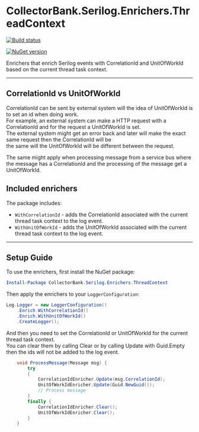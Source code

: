 # CollectorBank.Serilog.Enrichers.ThreadContext  
[![Build status](https://ci.appveyor.com/api/projects/status/oyr350vdhqqvpisj/branch/master?svg=true)](https://ci.appveyor.com/project/klowdo/collectorbank-serilog-enrichers-threadcontext/branch/master)

[![NuGet version](https://badge.fury.io/nu/CollectorBank.Serilog.Enrichers.ThreadContext.svg)](https://badge.fury.io/nu/CollectorBank.Serilog.Enrichers.ThreadContext)

Enrichers that enrich Serilog events with CorrelationId and UnitOfWorkId based on the current thread task context.

---
## CorrelationId vs UnitOfWorkId
CorrelationId can be sent by external system will the idea of UnitOfWorkId is to set an id when doing work.  
For example, an external system can make a HTTP request with a CorrelationId and for the request a UnitOfWorkId is set.  
The external system might get an error back and later will make the exact same request then the CorrelationId will be  
the same will the UnitOfWorkId will be different between the request.

The same might apply when processing message from a service bus where the message has a CorrelationId  and the processing of the message get a UnitOfWorkId.

## Included enrichers

The package includes:

 * `WithCorrelationId` - adds the CorrelationId associated with the current thread task context to the log event.
 * `WithUnitOfWorkId` - adds the UnitOfWorkId associated with the current thread task context to the log event.

---
## Setup Guide

To use the enrichers, first install the NuGet package:

```powershell
Install-Package CollectorBank.Serilog.Enrichers.ThreadContext
```

Then apply the enrichers to your `LoggerConfiguration`:

```csharp
Log.Logger = new LoggerConfiguration()
    .Enrich.WithCorrelationId()
    .Enrich.WithUnitOfWorkId()
    .CreateLogger();
```

And then you need to set the CorrelationId or UnitOfWorkId for the current thread task context.  
You can clear them by calling Clear or by calling Update with Guid.Empty then the ids will not be added to the log event.

```csharp
    void ProcessMessage(Message msg) {
        try
        {
            CorrelationIdEnricher.Update(msg.CorrelationId);
            UnitOfWorkIdEnricher.Update(Guid.NewGuid());
            // Process message
        }
        finally {
            CorrelationIdEnricher.Clear();
            UnitOfWorkIdEnricher.Clear();
        }
    }
```
